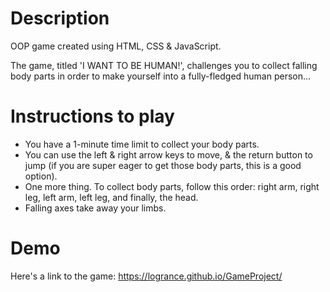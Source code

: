 # Description 

OOP game created using HTML, CSS & JavaScript. 

The game, titled 'I WANT TO BE HUMAN!', challenges you to collect falling body parts in order to make yourself into a fully-fledged human person...

# Instructions to play

- You have a 1-minute time limit to collect your body parts.
- You can use the left & right arrow keys to move, & the return button to jump (if you are super eager to get those body parts, this is a good option).
- One more thing. To collect body parts, follow this order: right arm, right leg, left arm, left leg, and finally, the head.
- Falling axes take away your limbs.

# Demo

Here's a link to the game: https://logrance.github.io/GameProject/
